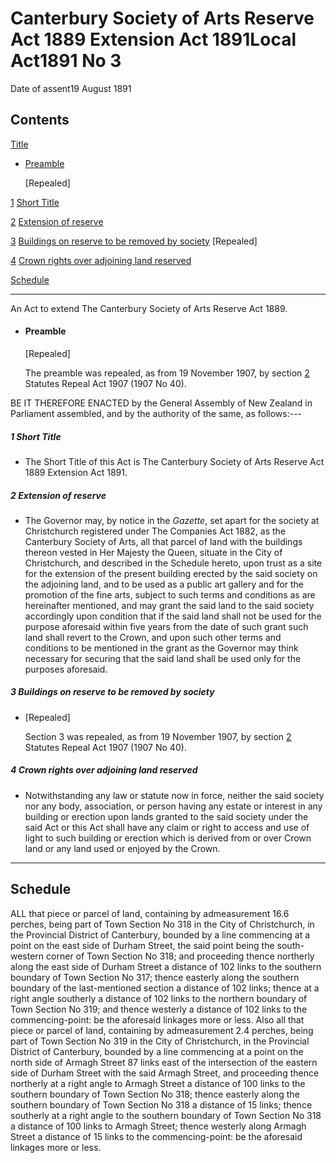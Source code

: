 # Canterbury Society of Arts Reserve Act 1889 Extension Act 1891Local Act1891 No 3

Date of assent19 August 1891

## Contents

[Title][0]
    
*   [Preamble][1]
    
    \[Repealed\]

[1][2] [Short Title][2]

[2][3] [Extension of reserve][3]

[3][4] [Buildings on reserve to be removed by society][4] \[Repealed\]

[4][5] [Crown rights over adjoining land reserved][5]

[Schedule][6]  
[][6]

---

An Act to extend The Canterbury Society of Arts Reserve Act 1889\.
    
*   #### Preamble
    
    \[Repealed\]
    
    The preamble was repealed, as from 19 November 1907, by section [2][7] Statutes Repeal Act 1907 (1907 No 40).

BE IT THEREFORE ENACTED by the General Assembly of New Zealand in Parliament assembled, and by the authority of the same, as follows:---

##### 1 Short Title
    
*   The Short Title of this Act is The Canterbury Society of Arts Reserve Act 1889 Extension Act 1891\.

##### 2 Extension of reserve
    
*   The Governor may, by notice in the _Gazette_, set apart for the society at Christchurch registered under The Companies Act 1882, as the Canterbury Society of Arts, all that parcel of land with the buildings thereon vested in Her Majesty the Queen, situate in the City of Christchurch, and described in the Schedule hereto, upon trust as a site for the extension of the present building erected by the said society on the adjoining land, and to be used as a public art gallery and for the promotion of the fine arts, subject to such terms and conditions as are hereinafter mentioned, and may grant the said land to the said society accordingly upon condition that if the said land shall not be used for the purpose aforesaid within five years from the date of such grant such land shall revert to the Crown, and upon such other terms and conditions to be mentioned in the grant as the Governor may think necessary for securing that the said land shall be used only for the purposes aforesaid.

##### 3 Buildings on reserve to be removed by society
    
*   \[Repealed\]
    
    Section 3 was repealed, as from 19 November 1907, by section [2][7] Statutes Repeal Act 1907 (1907 No 40).

##### 4 Crown rights over adjoining land reserved
    
*   Notwithstanding any law or statute now in force, neither the said society nor any body, association, or person having any estate or interest in any building or erection upon lands granted to the said society under the said Act or this Act shall have any claim or right to access and use of light to such building or erection which is derived from or over Crown land or any land used or enjoyed by the Crown.

---

## Schedule

ALL that piece or parcel of land, containing by admeasurement 16.6 perches, being part of Town Section No 318 in the City of Christchurch, in the Provincial District of Canterbury, bounded by a line commencing at a point on the east side of Durham Street, the said point being the south-western corner of Town Section No 318; and proceeding thence northerly along the east side of Durham Street a distance of 102 links to the southern boundary of Town Section No 317; thence easterly along the southern boundary of the last-mentioned section a distance of 102 links; thence at a right angle southerly a distance of 102 links to the northern boundary of Town Section No 319; and thence westerly a distance of 102 links to the commencing-point: be the aforesaid linkages more or less. Also all that piece or parcel of land, containing by admeasurement 2.4 perches, being part of Town Section No 319 in the City of Christchurch, in the Provincial District of Canterbury, bounded by a line commencing at a point on the north side of Armagh Street 87 links east of the intersection of the eastern side of Durham Street with the said Armagh Street, and proceeding thence northerly at a right angle to Armagh Street a distance of 100 links to the southern boundary of Town Section No 318; thence easterly along the southern boundary of Town Section No 318 a distance of 15 links; thence southerly at a right angle to the southern boundary of Town Section No 318 a distance of 100 links to Armagh Street; thence westerly along Armagh Street a distance of 15 links to the commencing-point: be the aforesaid linkages more or less.

[0]: http://www.legislation.govt.nz/act/local/1891/0003/latest/whole.html#DLM22436
[1]: http://www.legislation.govt.nz/act/local/1891/0003/latest/whole.html#DLM22437
[2]: http://www.legislation.govt.nz/act/local/1891/0003/latest/whole.html#DLM22441
[3]: http://www.legislation.govt.nz/act/local/1891/0003/latest/whole.html#DLM22442
[4]: http://www.legislation.govt.nz/act/local/1891/0003/latest/whole.html#DLM22443
[5]: http://www.legislation.govt.nz/act/local/1891/0003/latest/whole.html#DLM22445
[6]: http://www.legislation.govt.nz/act/local/1891/0003/latest/whole.html#DLM22446
[7]: http://www.legislation.govt.nz/act/local/1891/0003/latest/link.aspx?id=DLM136296